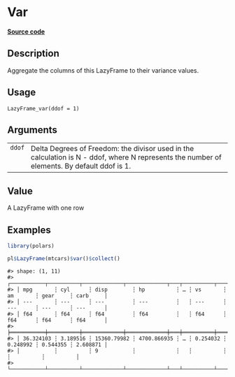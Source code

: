 
# Var

[**Source code**](https://github.com/pola-rs/r-polars/tree/main/R/lazyframe__lazy.R#L818)

## Description

Aggregate the columns of this LazyFrame to their variance values.

## Usage

<pre><code class='language-R'>LazyFrame_var(ddof = 1)
</code></pre>

## Arguments

<table>
<tr>
<td style="white-space: nowrap; font-family: monospace; vertical-align: top">
<code id="LazyFrame_var_:_ddof">ddof</code>
</td>
<td>
Delta Degrees of Freedom: the divisor used in the calculation is N -
ddof, where N represents the number of elements. By default ddof is 1.
</td>
</tr>
</table>

## Value

A LazyFrame with one row

## Examples

``` r
library(polars)

pl$LazyFrame(mtcars)$var()$collect()
```

    #> shape: (1, 11)
    #> ┌───────────┬──────────┬─────────────┬─────────────┬───┬──────────┬──────────┬──────────┬──────────┐
    #> │ mpg       ┆ cyl      ┆ disp        ┆ hp          ┆ … ┆ vs       ┆ am       ┆ gear     ┆ carb     │
    #> │ ---       ┆ ---      ┆ ---         ┆ ---         ┆   ┆ ---      ┆ ---      ┆ ---      ┆ ---      │
    #> │ f64       ┆ f64      ┆ f64         ┆ f64         ┆   ┆ f64      ┆ f64      ┆ f64      ┆ f64      │
    #> ╞═══════════╪══════════╪═════════════╪═════════════╪═══╪══════════╪══════════╪══════════╪══════════╡
    #> │ 36.324103 ┆ 3.189516 ┆ 15360.79982 ┆ 4700.866935 ┆ … ┆ 0.254032 ┆ 0.248992 ┆ 0.544355 ┆ 2.608871 │
    #> │           ┆          ┆ 9           ┆             ┆   ┆          ┆          ┆          ┆          │
    #> └───────────┴──────────┴─────────────┴─────────────┴───┴──────────┴──────────┴──────────┴──────────┘
